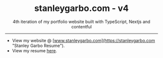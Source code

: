 <center>

# stanleygarbo.com - v4

4th iteration of my portfolio website built with TypeScript, Nextjs and contentful

</center>

---

- View my website @ [www.stanleygarbo.com](https://stanleygarbo.com "Stanley Garbo Resume").
- View my resume [here](https://stanleygarbo.com/StanleyGarboResume.pdf "Stanley Garbo Resume").
